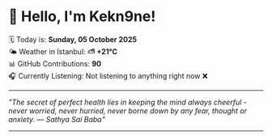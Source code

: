 # 👋 Hello, I'm Kekn9ne!

🗓️ Today is: **Sunday, 05 October 2025**  
🌤️ Weather in Istanbul: **⛅️  +21°C**  
📊 GitHub Contributions: **90**  
🎧 Currently Listening: Not listening to anything right now ❌

---

_"The secret of perfect health lies in keeping the mind always cheerful - never worried, never hurried, never borne down by any fear, thought or anxiety. — *Sathya Sai Baba*"_

---
